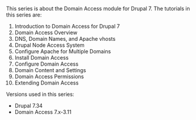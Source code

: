 This series is about the Domain Access module for Drupal 7. The tutorials in this series are:

01. Introduction to Domain Access for Drupal 7
02. Domain Access Overview
03. DNS, Domain Names, and Apache vhosts
04. Drupal Node Access System
05. Configure Apache for Multiple Domains
06. Install Domain Access
07. Configure Domain Access
08. Domain Content and Settings
09. Domain Access Permissions
10. Extending Domain Access

Versions used in this series:
- Drupal 7.34
- Domain Access 7.x-3.11